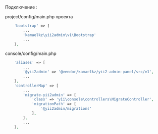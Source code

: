Подключение :

project/config/main.php проекта
```php
    'bootstrap' => [
        ...
        'kamaelkz\yii2admin\v1\Bootstrap'
        ...
    ],
```

console/config/main.php
```php
    'aliases' => [
        ...
        '@yii2admin' => '@vendor/kamaelkz/yii2-admin-panel/src/v1',
        ...
    ],
    'controllerMap' => [
        ...
        'migrate-yii2admin' => [
            'class' => 'yii\console\controllers\MigrateController',
            'migrationPath' => [
                '@yii2admin/migrations'
            ],
        ],
        ...
    ],
```
